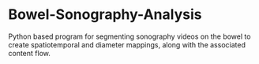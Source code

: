 # Bowel-Sonography-Analysis
Python based program for segmenting sonography videos on the bowel to create spatiotemporal and diameter mappings, along with the associated content flow.
